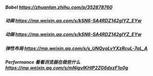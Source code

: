 ##### Babel  https://zhuanlan.zhihu.com/p/352878760

##### 动画  https://mp.weixin.qq.com/s/kSN6-SA4RDZ142glYZ_EYw

##### 动画  https://mp.weixin.qq.com/s/kSN6-SA4RDZ142glYZ_EYw

##### 弹性布局 https://mp.weixin.qq.com/s/s_UNQyaLvYXzRcuL-7aL_A

##### Performance 看看浏览器在做些什么  https://mp.weixin.qq.com/s/mNigvlKHIP2ZG6dxzF1o0g